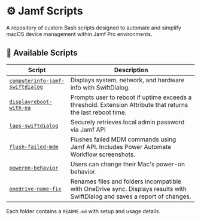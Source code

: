 # ⚙️ Jamf Scripts

 A repository of custom Bash scripts designed to automate and simplify macOS device management within Jamf Pro environments.

## 📂 Available Scripts

| Script | Description |
|--------|-------------|
| [`computerinfo-jamf-swiftdialog`](./computerinfo-jamf-swiftdialog) | Displays system, network, and hardware info with SwiftDialog. |
| [`displayreboot-with-ea`](./displayreboot-with-ea) | Prompts user to reboot if uptime exceeds a threshold. Extension Attribute that returns the last reboot time. |
| [`laps-swiftdialog`](./laps-swiftdialog) | Securely retrieves local admin password via Jamf API |
| [`flush-failed-mdm`](./flush-failed-mdm) | Flushes failed MDM commands using Jamf API. Includes Power Automate Workflow screenshots. |
| [`poweron-behavior`](./poweron-behavior) | Users can change their Mac's power-on behavior. |
| [`onedrive-name-fix`](./onedrive-name-fix) | Renames files and folders incompatible with OneDrive sync. Displays results with SwiftDialog and saves a report of changes. |

Each folder contains a `README.md` with setup and usage details.